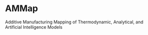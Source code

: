# AMMap
Additive Manufacturing Mapping of Thermodynamic, Analytical, and Artificial Intelligence Models
